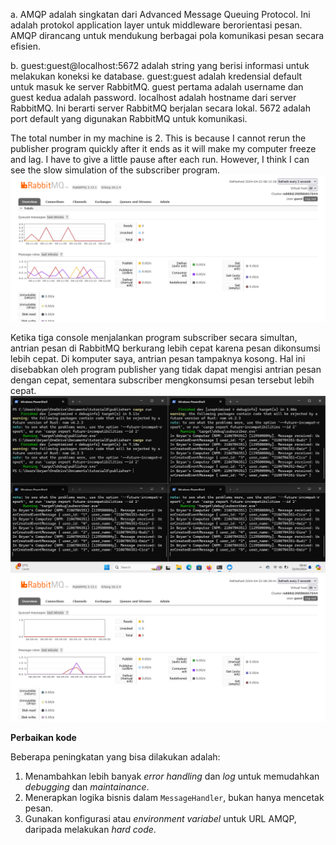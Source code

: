 a. AMQP adalah singkatan dari Advanced Message Queuing Protocol. Ini adalah protokol application layer untuk middleware berorientasi pesan. AMQP dirancang untuk mendukung berbagai pola komunikasi pesan secara efisien.

b. guest:guest@localhost:5672 adalah string yang berisi informasi untuk melakukan koneksi ke database. guest:guest adalah kredensial default untuk masuk ke server RabbitMQ. guest pertama adalah username dan guest kedua adalah password. localhost adalah hostname dari server RabbitMQ. Ini berarti server RabbitMQ berjalan secara lokal. 5672 adalah port default yang digunakan RabbitMQ untuk komunikasi.

The total number in my machine is 2. This is because I cannot rerun the publisher program quickly after it ends as it will make my computer freeze and lag. I have to give a little pause after each run. However, I think I can see the slow simulation of the subscriber program.
![alt text](throttle-subscriber.png)

Ketika tiga console menjalankan program subscriber secara simultan, antrian pesan di RabbitMQ berkurang lebih cepat karena pesan dikonsumsi lebih cepat. Di komputer saya, antrian pesan tampaknya kosong. Hal ini disebabkan oleh program publisher yang tidak dapat mengisi antrian pesan dengan cepat, sementara subscriber mengkonsumsi pesan tersebut lebih cepat.
![alt text](simulate-in-console.png)
![alt text](reduced-message-queue.png)

**Perbaikan kode**

Beberapa peningkatan yang bisa dilakukan adalah:

1. Menambahkan lebih banyak _error handling_ dan _log_ untuk memudahkan _debugging_ dan _maintainance_.
2. Menerapkan logika bisnis dalam `MessageHandler`, bukan hanya mencetak pesan.
3. Gunakan konfigurasi atau _environment variabel_ untuk URL AMQP, daripada melakukan _hard code_.

